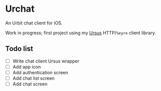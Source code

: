 # Urchat

An Urbit chat client for iOS.

Work in progress; first project using my [Ursus](https://github.com/dclelland/Ursus) HTTP/`%eyre` client library.

## Todo list

- [ ] Write chat client Ursus wrapper
- [ ] Add app icon
- [ ] Add authentication screen
- [ ] Add chat list screen
- [ ] Add chat screen
